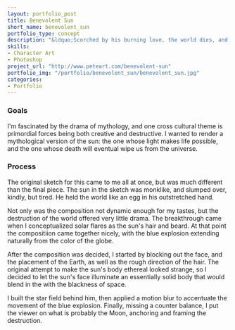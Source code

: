 ```yaml
---
layout: portfolio_post
title: Benevolent Sun
short_name: benevolent_sun
portfolio_type: concept
description: "&ldquo;Scorched by his burning love, the world dies, and is born anew.&rdquo;"
skills:
- Character Art
- Photoshop
project_url: "http://www.peteart.com/benevolent-sun"
portfolio_img: "/portfolio/benevolent_sun/benevolent_sun.jpg"
categories:
- Portfolio
---
```


### Goals

I'm fascinated by the drama of mythology, and one cross cultural theme is primordial forces
being both creative and destructive. I wanted to render a mythological version of the sun:
the one whose light makes life possible, and the one whose death will eventual wipe us from
the universe.

### Process

The original sketch for this came to me all at once, but was much different than the final
piece. The sun in the sketch was monklike, and slumped over, kindly, but tired. He held the
world like an egg in his outstretched hand.

Not only was the composition not dynamic enough for my tastes, but the destruction of the
world offered very little drama. The breakthrough came when I conceptualized solar flares as
the sun's hair and beard. At that point the compositiion came together nicely, with the blue
explosion extending naturally from the color of the globe.

After the composition was decided, I started by blocking out the face, and the placement of
the Earth, as well as the rough direction of the hair. The original attempt to make the
sun's body ethereal looked strange, so I decided to let the sun's face illuminate an
essentially solid body that would blend in the with the blackness of space.

I built the star field behind him, then applied a motion blur to accentuate the movement of
the blue explosion. Finally, missing a counter balance, I put the viewer on what is probably
the Moon, anchoring and framing the destruction.
